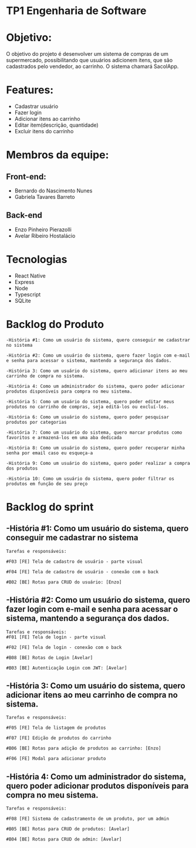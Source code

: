 # TP1 Engenharia de Software 

# Objetivo: 
O objetivo do projeto é desenvolver um sistema de compras de um supermercado, possibilitando que usuários
adicionem itens, que são cadastrados pelo vendedor, ao carrinho. O sistema chamará SacolApp.

# Features: 
- Cadastrar usuário
- Fazer login
- Adicionar itens ao carrinho
- Editar item(descrição, quantidade)
- Excluir itens do carrinho
  
# Membros da equipe: 
## Front-end:
- Bernardo do Nascimento Nunes 
- Gabriela Tavares Barreto
## Back-end
- Enzo Pinheiro Pierazolli
- Avelar Ribeiro Hostalácio

# Tecnologias 
- React Native
- Express
- Node
- Typescript
- SQLite

# Backlog do Produto
    -História #1: Como um usuário do sistema, quero conseguir me cadastrar no sistema
    
    -História #2: Como um usuário do sistema, quero fazer login com e-mail e senha para acessar o sistema, mantendo a segurança dos dados.
    
    -História 3: Como um usuário do sistema, quero adicionar itens ao meu carrinho de compra no sistema.
    
    -História 4: Como um administrador do sistema, quero poder adicionar produtos disponíveis para compra no meu sistema.
    
    -História 5: Como um usuário do sistema, quero poder editar meus produtos no carrinho de compras, seja editá-los ou excluí-los.
    
    -História 6: Como um usuário do sistema, quero poder pesquisar produtos por categorias
    
    -História 7: Como um usuário do sistema, quero marcar produtos como favoritos e armazená-los em uma aba dedicada
    
    -História 8: Como um usuário do sistema, quero poder recuperar minha senha por email caso eu esqueça-a
    
    -História 9: Como um usuário do sistema, quero poder realizar a compra dos produtos
    
    -História 10: Como um usuário do sistema, quero poder filtrar os produtos em função de seu preço

# Backlog do sprint
## -História #1: Como um usuário do sistema, quero conseguir me cadastrar no sistema
   
    Tarefas e responsáveis:
    
    #F03 [FE] Tela de cadastro de usuário - parte visual
    
    #F04 [FE] Tela de cadastro de usuário - conexão com o back
    
    #B02 [BE] Rotas para CRUD do usuário: [Enzo]

## -História #2: Como um usuário do sistema, quero fazer login com e-mail e senha para acessar o sistema, mantendo a segurança dos dados.
  
    Tarefas e responsáveis:
    #F01 [FE] Tela de login - parte visual
    
    #F02 [FE] Tela de login - conexão com o back
    
    #B08 [BE] Rotas de Login [Avelar]
    
    #B03 [BE] Autenticação Login com JWT: [Avelar]

## -História 3: Como um usuário do sistema, quero adicionar itens ao meu carrinho de compra no sistema.
  
    Tarefas e responsáveis:
    
    #F05 [FE] Tela de listagem de produtos
    
    #F07 [FE] Edição de produtos do carrinho
    
    #B06 [BE] Rotas para adição de produtos ao carrinho: [Enzo]
    
    #F06 [FE] Modal para adicionar produto

## -História 4: Como um administrador do sistema, quero poder adicionar produtos disponíveis para compra no meu sistema.

    Tarefas e responsáveis:
    
    #F08 [FE] Sistema de cadastramento de um produto, por um admin
    
    #B05 [BE] Rotas para CRUD de produtos: [Avelar]
    
    #B04 [BE] Rotas para CRUD de admin: [Avelar]

